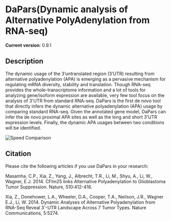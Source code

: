 DaPars(Dynamic analysis of Alternative PolyAdenylation from RNA-seq)
======

**Current version**: 0.9.1

Description
-----
The dynamic usage of the 3’untranslated region (3’UTR) resulting from alternative polyadenylation (APA) is emerging as a pervasive mechanism for regulating mRNA diversity, stability and translation. Though RNA-seq provides the whole-transcriptome information and a lot of tools for analyzing gene/isoform expression are available, very few tool focus on the analysis of 3'UTR from standard RNA-seq. DaPars is the first de novo tool that directly infers the dynamic alternative polyadenylation (APA) usage by comparing standard RNA-seq. Given the annotated gene model, DaPars can infer the de novo proximal APA sites as well as the long and short 3'UTR expression levels. Finally, the dynamic APA usages between two conditions will be identified.



![Speed Comparison](http://farm6.staticflickr.com/5533/12003068763_87e68075f6.jpg)

Citation
-----
Please cite the following articles if you use DaPars in your research:

Masamha, C.P., Xia, Z., Yang, J., Albrecht, T.R., Li, M., Shyu, A., Li, W., Wagner, E.J. 2014. CFIm25 links Alternative Polyadenylation to Glioblastoma Tumor Suppression. Nature, 510:412-416.

Xia, Z., Donehower, L.A., Wheeler, D.A., Cooper, T.A., Neilson, J.R., Wagner E.J., Li, W. 2014. Dynamic Analyses of Alternative Polyadenylation from RNA-Seq Reveal 3'-UTR Landscape Across 7 Tumor Types. Nature Communications, 5:5274.
